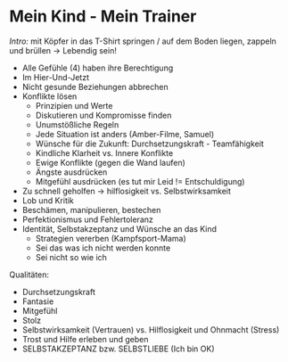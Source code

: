 # Mein Kind - Mein Trainer

*Intro:*
mit Köpfer in das T-Shirt springen / auf dem Boden liegen, zappeln und brüllen -> Lebendig sein!

* Alle Gefühle (4) haben ihre Berechtigung
* Im Hier-Und-Jetzt
* Nicht gesunde Beziehungen abbrechen
* Konflikte lösen
  * Prinzipien und Werte
  * Diskutieren und Kompromisse finden
  * Unumstößliche Regeln
  * Jede Situation ist anders (Amber-Filme, Samuel)
  * Wünsche für die Zukunft: Durchsetzungskraft - Teamfähigkeit
  * Kindliche Klarheit vs. Innere Konflikte
  * Ewige Konflikte (gegen die Wand laufen)
  * Ängste ausdrücken
  * Mitgefühl ausdrücken (es tut mir Leid != Entschuldigung)
* Zu schnell geholfen -> hilflosigkeit vs. Selbstwirksamkeit
* Lob und Kritik
* Beschämen, manipulieren, bestechen
* Perfektionismus und Fehlertoleranz
* Identität, Selbstakzeptanz und Wünsche an das Kind
  * Strategien vererben (Kampfsport-Mama)
  * Sei das was ich nicht werden konnte
  * Sei nicht so wie ich

Qualitäten:
* Durchsetzungskraft
* Fantasie
* Mitgefühl
* Stolz
* Selbstwirksamkeit (Vertrauen) vs. Hilflosigkeit und Ohnmacht (Stress)
* Trost und Hilfe erleben und geben
* SELBSTAKZEPTANZ bzw. SELBSTLIEBE (Ich bin OK)
